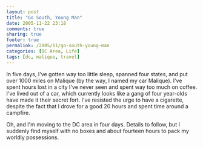 ```yaml
---
layout: post
title: "Go South, Young Man"
date: 2005-11-22 23:18
comments: true
sharing: true
footer: true
permalink: /2005/11/go-south-young-man
categories: [DC Area, Life]
tags: [dc, malique, travel]
---
```

In five days, I've gotten way too little sleep, spanned four states, and put over 1000 miles on Malique (by the way, I named my car Malique).  I've spent hours lost in a city I've never seen and spent way too much on coffee.  I've lived out of a car, which currently looks like a gang of four year-olds have made it their secret fort.  I've resisted the urge to have a cigarette, despite the fact that I drove for a good 20 hours and spent time around a campfire.

Oh, and I'm moving to the DC area in four days.  Details to follow, but I suddenly find myself with no boxes and about fourteen hours to pack my worldly possessions.
